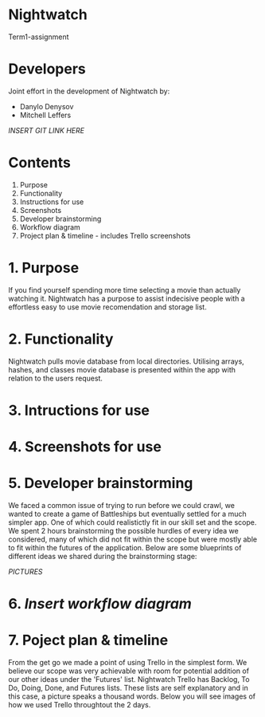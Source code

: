 # Nightwatch
Term1-assignment

# Developers
Joint effort in the development of Nightwatch by:
- Danylo Denysov
- Mitchell Leffers

*INSERT GIT LINK HERE*

# Contents
1. Purpose
2. Functionality
3. Instructions for use
4. Screenshots
5. Developer brainstorming
6. Workflow diagram
7. Project plan & timeline - includes Trello screenshots



# 1. Purpose
If you find yourself spending more time selecting a movie than actually watching it. Nightwatch has a purpose to assist indecisive people with a effortless easy to use movie recomendation and storage list.

# 2. Functionality
Nightwatch pulls movie database from local directories. Utilising arrays, hashes, and classes movie database is presented within the app with relation to the users request.

# 3. Intructions for use


# 4. Screenshots for use

# 5. Developer brainstorming
We faced a common issue of trying to run before we could crawl, we wanted to create a game of Battleships but eventually settled for a much simpler app. One of which could realistictly fit in our skill set and the scope. We spent 2 hours brainstorming the possible hurdles of every idea we considered, many of which did not fit within the scope but were mostly able to fit within the futures of the application. 
Below are some blueprints of different ideas we shared during the brainstorming stage:

*PICTURES*

# 6. *Insert workflow diagram*

# 7. Poject plan & timeline
From the get go we made a point of using Trello in the simplest form. We believe our scope was very achievable with room for potential addition of our other ideas under the 'Futures' list.
Nightwatch Trello has Backlog, To Do, Doing, Done, and Futures lists. These lists are self explanatory and in this case, a picture speaks a thousand words.
Below you will see images of how we used Trello throughtout the 2 days.
